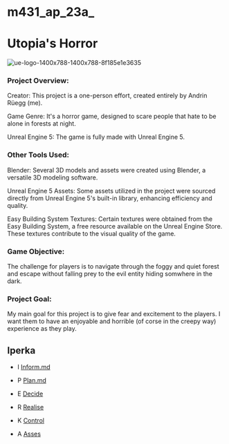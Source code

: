 # m431_ap_23a_

# Utopia's Horror
![ue-logo-1400x788-1400x788-8f185e1e3635](https://github.com/andrinruegg/m431_ap_23a_/assets/143380551/f69a0be1-5edf-40b5-9791-990315cc1c9b)


### Project Overview:

Creator: This project is a one-person effort, created entirely by Andrin Rüegg (me).

Game Genre: It's a horror game, designed to scare people that hate to be alone in forests at night.

Unreal Engine 5: The game is fully made with Unreal Engine 5. 

### Other Tools Used:

Blender: Several 3D models and assets were created using Blender, a versatile 3D modeling software.

Unreal Engine 5 Assets: Some assets utilized in the project were sourced directly from Unreal Engine 5's built-in library, enhancing efficiency and quality.

Easy Building System Textures: Certain textures were obtained from the Easy Building System, a free resource available on the Unreal Engine Store. These textures contribute to the visual quality of the game.


### Game Objective:

The challenge for players is to navigate through the foggy and quiet forest and escape without falling prey to the evil entity hiding somwhere in the dark.

### Project Goal:

My main goal for this project is to give fear and excitement to the players. I want them to have an enjoyable and horrible (of corse in the creepy way) experience as they play.


## Iperka


* I 
  [Inform.md]
  

* P 
 [Plan.md]


* E 
  [Decide]

  
* R 
  [Realise]

  
* K 
  [Control]
  
* A 
  [Asses]








[Inform.md]: https://github.com/andrinruegg/m431_ap_23a_/blob/main/Documentary/IPERKA/Inform.md
[Plan.md]: https://github.com/andrinruegg/m431_ap_23a_/blob/main/Documentary/IPERKA/Plan.md
[Decide]: https://github.com/andrinruegg/m431_ap_23a_/blob/main/Documentary/IPERKA/Decide
[Realise]: https://github.com/andrinruegg/m431_ap_23a_/blob/main/Documentary/IPERKA/Realise
[Control]: https://github.com/andrinruegg/m431_ap_23a_/blob/main/Documentary/IPERKA/Control
[Asses]: https://github.com/andrinruegg/m431_ap_23a_/blob/main/Documentary/IPERKA/Asses

